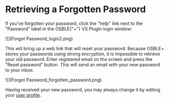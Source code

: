 # Retrieving a Forgotten Password
If you've forgotten your password, click the "help" link next to the "Password" label in the OSBLE{"+"} VS Plugin login window:

![](Forgot Password_login2.png)

This will bring up a web link that will reset your password.  Because OSBLE+ stores your passwords using strong encryption, it is impossible to retrieve your old password.  Enter registered email on the screen and press the "Reset password" button.  This will send an email with your new password to your inbox.

![](Forgot Password_forgotten_password.png)

Having received your new password, you may always change it by editing your [user profile](User-Profile).

